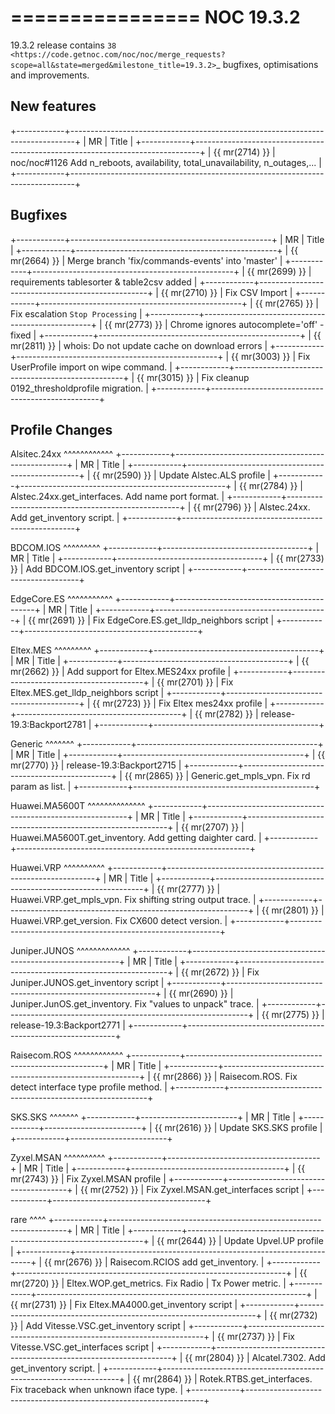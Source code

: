 

================
NOC 19.3.2
================

19.3.2 release contains
`38 <https://code.getnoc.com/noc/noc/merge_requests?scope=all&state=merged&milestone_title=19.3.2>`_
bugfixes, optimisations and improvements.



New features
------------
+------------+-------------------------------------------------------------------------------+
| MR         | Title                                                                         |
+------------+-------------------------------------------------------------------------------+
| {{ mr(2714) }} | noc/noc#1126 Add n_reboots, availability, total_unavailability, n_outages,... |
+------------+-------------------------------------------------------------------------------+


Bugfixes
--------
+------------+--------------------------------------------------+
| MR         | Title                                            |
+------------+--------------------------------------------------+
| {{ mr(2664) }} | Merge branch 'fix/commands-events' into 'master' |
+------------+--------------------------------------------------+
| {{ mr(2699) }} | requirements tablesorter & table2csv added       |
+------------+--------------------------------------------------+
| {{ mr(2710) }} | Fix CSV Import                                   |
+------------+--------------------------------------------------+
| {{ mr(2765) }} | Fix escalation `Stop Processing`                 |
+------------+--------------------------------------------------+
| {{ mr(2773) }} | Chrome ignores autocomplete='off' - fixed        |
+------------+--------------------------------------------------+
| {{ mr(2811) }} | whois: Do not update cache on download errors    |
+------------+--------------------------------------------------+
| {{ mr(3003) }} | Fix UserProfile import on wipe command.          |
+------------+--------------------------------------------------+
| {{ mr(3015) }} | Fix cleanup 0192_thresholdprofile migration.     |
+------------+--------------------------------------------------+


Profile Changes
---------------


Alsitec.24xx
^^^^^^^^^^^^
+------------+---------------------------------------------------+
| MR         | Title                                             |
+------------+---------------------------------------------------+
| {{ mr(2590) }} | Update Alstec.ALS profile                         |
+------------+---------------------------------------------------+
| {{ mr(2784) }} | Alstec.24xx.get_interfaces. Add name port format. |
+------------+---------------------------------------------------+
| {{ mr(2796) }} | Alstec.24xx. Add get_inventory script.            |
+------------+---------------------------------------------------+



BDCOM.IOS
^^^^^^^^^
+------------+------------------------------------+
| MR         | Title                              |
+------------+------------------------------------+
| {{ mr(2733) }} | Add BDCOM.IOS.get_inventory script |
+------------+------------------------------------+



EdgeCore.ES
^^^^^^^^^^^
+------------+-------------------------------------------+
| MR         | Title                                     |
+------------+-------------------------------------------+
| {{ mr(2691) }} | Fix EdgeCore.ES.get_lldp_neighbors script |
+------------+-------------------------------------------+



Eltex.MES
^^^^^^^^^
+------------+-----------------------------------------+
| MR         | Title                                   |
+------------+-----------------------------------------+
| {{ mr(2662) }} | Add support for Eltex.MES24xx profile   |
+------------+-----------------------------------------+
| {{ mr(2701) }} | Fix Eltex.MES.get_lldp_neighbors script |
+------------+-----------------------------------------+
| {{ mr(2723) }} | Fix Eltex mes24xx profile               |
+------------+-----------------------------------------+
| {{ mr(2782) }} | release-19.3:Backport2781               |
+------------+-----------------------------------------+



Generic
^^^^^^^
+------------+---------------------------------------------+
| MR         | Title                                       |
+------------+---------------------------------------------+
| {{ mr(2770) }} | release-19.3:Backport2715                   |
+------------+---------------------------------------------+
| {{ mr(2865) }} | Generic.get_mpls_vpn. Fix rd param as list. |
+------------+---------------------------------------------+



Huawei.MA5600T
^^^^^^^^^^^^^^
+------------+----------------------------------------------------------+
| MR         | Title                                                    |
+------------+----------------------------------------------------------+
| {{ mr(2707) }} | Huawei.MA5600T.get_inventory. Add getting daighter card. |
+------------+----------------------------------------------------------+



Huawei.VRP
^^^^^^^^^^
+------------+------------------------------------------------------------+
| MR         | Title                                                      |
+------------+------------------------------------------------------------+
| {{ mr(2777) }} | Huawei.VRP.get_mpls_vpn. Fix shifting string output trace. |
+------------+------------------------------------------------------------+
| {{ mr(2801) }} | Huawei.VRP.get_version. Fix CX600 detect version.          |
+------------+------------------------------------------------------------+



Juniper.JUNOS
^^^^^^^^^^^^^
+------------+------------------------------------------------------------+
| MR         | Title                                                      |
+------------+------------------------------------------------------------+
| {{ mr(2672) }} | Fix Juniper.JUNOS.get_inventory script                     |
+------------+------------------------------------------------------------+
| {{ mr(2690) }} | Juniper.JunOS.get_inventory. Fix "values to unpack" trace. |
+------------+------------------------------------------------------------+
| {{ mr(2775) }} | release-19.3:Backport2771                                  |
+------------+------------------------------------------------------------+



Raisecom.ROS
^^^^^^^^^^^^
+------------+---------------------------------------------------------+
| MR         | Title                                                   |
+------------+---------------------------------------------------------+
| {{ mr(2866) }} | Raisecom.ROS. Fix detect interface type profile method. |
+------------+---------------------------------------------------------+



SKS.SKS
^^^^^^^
+------------+------------------------+
| MR         | Title                  |
+------------+------------------------+
| {{ mr(2616) }} | Update SKS.SKS profile |
+------------+------------------------+



Zyxel.MSAN
^^^^^^^^^^
+------------+--------------------------------------+
| MR         | Title                                |
+------------+--------------------------------------+
| {{ mr(2743) }} | Fix Zyxel.MSAN profile               |
+------------+--------------------------------------+
| {{ mr(2752) }} | Fix Zyxel.MSAN.get_interfaces script |
+------------+--------------------------------------+



rare
^^^^
+------------+-------------------------------------------------------------------+
| MR         | Title                                                             |
+------------+-------------------------------------------------------------------+
| {{ mr(2644) }} | Update Upvel.UP profile                                           |
+------------+-------------------------------------------------------------------+
| {{ mr(2676) }} | Raisecom.RCIOS add get_inventory.                                 |
+------------+-------------------------------------------------------------------+
| {{ mr(2720) }} | Eltex.WOP.get_metrics. Fix Radio | Tx Power metric.               |
+------------+-------------------------------------------------------------------+
| {{ mr(2731) }} | Fix Eltex.MA4000.get_inventory script                             |
+------------+-------------------------------------------------------------------+
| {{ mr(2732) }} | Add Vitesse.VSC.get_inventory script                              |
+------------+-------------------------------------------------------------------+
| {{ mr(2737) }} | Fix Vitesse.VSC.get_interfaces script                             |
+------------+-------------------------------------------------------------------+
| {{ mr(2804) }} | Alcatel.7302. Add get_inventory script.                           |
+------------+-------------------------------------------------------------------+
| {{ mr(2864) }} | Rotek.RTBS.get_interfaces. Fix traceback when unknown iface type. |
+------------+-------------------------------------------------------------------+
